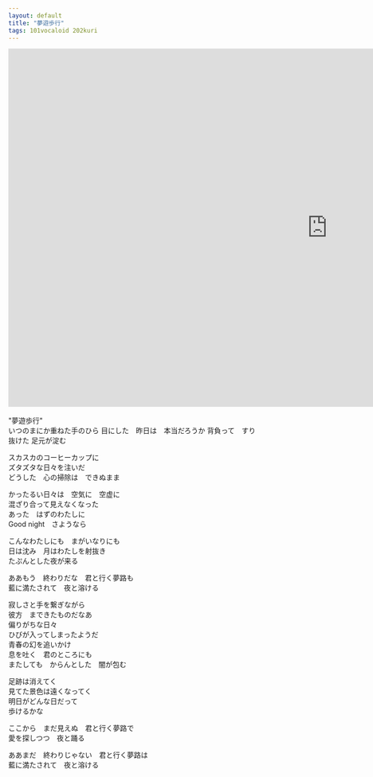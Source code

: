 ```yaml
---
layout: default
title: "夢遊歩行"
tags: 101vocaloid 202kuri
---
```

<div class="movie-wrap">
<iframe width="1280" height="720" src="https://www.youtube.com/embed/webkAK9KjWU" title="夢遊歩行 / 初音ミク" frameborder="0" allow="accelerometer; autoplay; clipboard-write; encrypted-media; gyroscope; picture-in-picture; web-share" allowfullscreen></iframe>
</div>
<br>
"夢遊歩行"  
<br>
いつのまにか重ねた手のひら  
目にした　昨日は　本当だろうか  
背負って　すり抜けた  
足元が淀む  

スカスカのコーヒーカップに  
ズタズタな日々を注いだ  
どうした　心の掃除は　できぬまま  

かったるい日々は　空気に　空虚に  
混ざり合って見えなくなった  
あった　はずのわたしに  
Good night　さようなら  

こんなわたしにも　まがいなりにも  
日は沈み　月はわたしを射抜き  
たぷんとした夜が来る  

ああもう　終わりだな　君と行く夢路も  
藍に満たされて　夜と溶ける  

寂しさと手を繋ぎながら  
彼方　まできたものだなあ  
偏りがちな日々  
ひびが入ってしまったようだ  
青春の幻を追いかけ  
息を吐く　君のところにも  
またしても　からんとした　闇が包む  

足跡は消えてく  
見てた景色は遠くなってく  
明日がどんな日だって  
歩けるかな  

ここから　まだ見えぬ　君と行く夢路で  
愛を探しつつ　夜と踊る  

ああまだ　終わりじゃない　君と行く夢路は  
藍に満たされて　夜と溶ける  